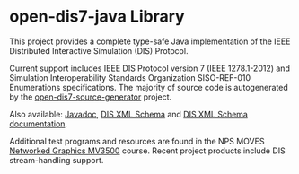 # open-dis7-java Library

This project provides a complete type-safe Java implementation of the IEEE Distributed Interactive Simulation (DIS) Protocol.

Current support includes IEEE DIS Protocol version 7 (IEEE 1278.1-2012) 
and Simulation Interoperability Standards Organization SISO-REF-010 Enumerations specifications.
The majority of source code is autogenerated by the
[open-dis7-source-generator](https://github.com/open-dis/open-dis7-source-generator) project.

Also available:
[Javadoc](https://savage.nps.edu/open-dis7-java/javadoc),
[DIS XML Schema](https://savage.nps.edu/open-dis7-java/xml/DIS_7_2012.autogenerated.xsd) and
[DIS XML Schema documentation](https://savage.nps.edu/open-dis7-java/xml/SchemaDocumentation).

Additional test programs and resources are found in the NPS MOVES
[Networked Graphics MV3500](https://gitlab.nps.edu/Savage/NetworkedGraphicsMV3500) course.
Recent project products include DIS stream-handling support.
